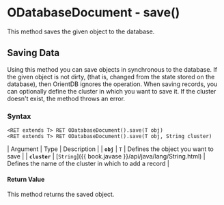 
# ODatabaseDocument - save()

This method saves the given object to the database.

## Saving Data

Using this method you can save objects in synchronous to the database.  If the given object is not dirty, (that is, changed from the state stored on the database), then OrientDB ignores the operation.  When saving records, you can optionally define the cluster in which you want to save it.  If the cluster doesn't exist, the method throws an error.

### Syntax

```
<RET extends T> RET ODatabaseDocument().save(T obj)
<RET extends T> RET ODatabaseDocument().save(T obj, String cluster)
```

| Argument | Type | Description |
| **`obj`**  | `T` | Defines the object you want to save |
| **`cluster`** | [`String`]({{ book.javase }}/api/java/lang/String.html) | Defines the name of the cluster in which to add a record |


#### Return Value

This method returns the saved object.



